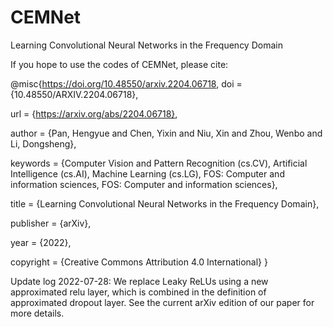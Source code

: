# CEMNet
Learning Convolutional Neural Networks in the Frequency Domain

If you hope to use the codes of CEMNet, please cite:

@misc{https://doi.org/10.48550/arxiv.2204.06718,
  doi = {10.48550/ARXIV.2204.06718},
  
  url = {https://arxiv.org/abs/2204.06718},
  
  author = {Pan, Hengyue and Chen, Yixin and Niu, Xin and Zhou, Wenbo and Li, Dongsheng},
  
  keywords = {Computer Vision and Pattern Recognition (cs.CV), Artificial Intelligence (cs.AI), Machine Learning (cs.LG), FOS: Computer and information sciences, FOS: Computer and information sciences},
  
  title = {Learning Convolutional Neural Networks in the Frequency Domain},
  
  publisher = {arXiv},
  
  year = {2022},
  
  copyright = {Creative Commons Attribution 4.0 International}
}


Update log 2022-07-28:
We replace Leaky ReLUs using a new approximated relu layer, which is combined in the definition of approximated dropout layer. See the current arXiv edition of our paper for more details. 
